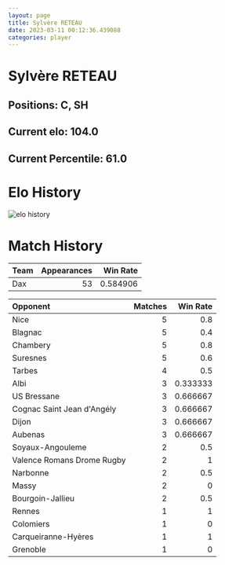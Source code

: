 ```yaml
---  
layout: page  
title: Sylvère RETEAU  
date: 2023-03-11 00:12:36.439088  
categories: player  
---
```

# Sylvère RETEAU

## Positions: C, SH

## Current elo: 104.0

## Current Percentile: 61.0

# Elo History


![elo history](history_SylvèreRETEAU.png)
# Match History


| Team   |   Appearances |   Win Rate |
|:-------|--------------:|-----------:|
| Dax    |            53 |   0.584906 |

| Opponent                   |   Matches |   Win Rate |
|:---------------------------|----------:|-----------:|
| Nice                       |         5 |   0.8      |
| Blagnac                    |         5 |   0.4      |
| Chambery                   |         5 |   0.8      |
| Suresnes                   |         5 |   0.6      |
| Tarbes                     |         4 |   0.5      |
| Albi                       |         3 |   0.333333 |
| US Bressane                |         3 |   0.666667 |
| Cognac Saint Jean d'Angély |         3 |   0.666667 |
| Dijon                      |         3 |   0.666667 |
| Aubenas                    |         3 |   0.666667 |
| Soyaux-Angouleme           |         2 |   0.5      |
| Valence Romans Drome Rugby |         2 |   1        |
| Narbonne                   |         2 |   0.5      |
| Massy                      |         2 |   0        |
| Bourgoin-Jallieu           |         2 |   0.5      |
| Rennes                     |         1 |   1        |
| Colomiers                  |         1 |   0        |
| Carqueiranne-Hyères        |         1 |   1        |
| Grenoble                   |         1 |   0        |